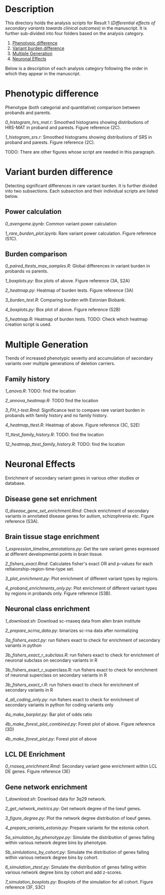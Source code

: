 # Description
This directory holds the analysis scripts for Result 1 (*Differential effects of secondary variants towards clinical outcomes*) in the manuscript. It is further sub-divided into four folders based on the analysis category.

1. [Phenotypic difference](#phenotypic-difference)
2. [Variant burden difference](#variant-burden-difference)
3. [Multiple Generation](#multiple-generation)
4. [Neuronal Effects](#neuronal-effects)

Below is a description of each analysis category following the order in which they appear in the manuscript.

# Phenotypic difference  
Phenotype (both categorial and quantitative) comparison between probands and parents.

*0_histogram_hrs_mat.r*: Smoothed histograms showing distributions of HRS-MAT in proband and parests. Figure reference (2C).

*1_histogram_srs.r*: Smoothed histograms showing distributions of SRS in proband and parests. Figure reference (2C). 

TODO: There are other figures whose script are needed in this paragraph.

# Variant burden difference
Detecting significant differences in rare variant burden. It is further divided into two subsections. Each subsection and their individual scripts are listed below.

## Power calculation
*0_avengeme.ipynb*: Common variant power calculation
 
*1_rare_burden_plot*.ipynb: Rare variant power calculation. Figure reference (S1C).

## Burden comparison
*0_paired_ttests_max_samples.R*: Global differences in variant burden in probands vs parents. 

*1_boxplots.py*: Box plots of above. Figure reference (3A, S2A)

*2_heatmap.py*: Heatmap of burden tests. Figure reference (3A)

*3_burden_test.R*: Comparing burden with Estonian Biobank. 

*4_boxplots.py*: Box plot of above. Figure reference (S2B)

*5_heatmap.R*: Heatmap of burden tests. TODO: Check which heatmap creation script is used.

# Multiple Generation
Trends of increased phenotypic severity and accumulation of secondary variants over multiple generations of deletion carriers.

## Family history
*1_anova.R*: TODO: find the location

*2_annova_heatmap.R*: TODO find the location

*3_FH_t-test.Rmd*: Significance test to compare rare variant burden in probands with family history and no family history.

*4_heatmap_ttest.R*: Heatmap of above. Figure reference (3C, S2E)

*11_ttest_family_history.R*: TODO: find the location

*12_heatmap_ttest_family_history.R*: TODO: find the location

# Neuronal Effects
Enrichment of secondary variant genes in various other studies or database. 

## Disease gene set enrichment
*0_disease_gene_set_enrichment.Rmd*: Check enrichment of secondary variants in annotated disease genes for autism, schizophrenia etc.  Figure reference (S3A).


## Brain tissue stage enrichment
*1_expression_timeline_annotations.py*: Get the rare variant genes expressed at different developmental points in brain tissue.

*2_fishers_exact.Rmd*: Calculates fisher's exact OR and p-values for each reltaionship-region-time-type set.

*3_plot_enrichment.py*: Plot enrichment of different variant types by regions.

*4_proband_enrichments_only.py*: Plot enrichment of different variant types by regions in probands only. Figure reference (S3B).

## Neuronal class enrichment
*1_download.sh*: Download sc-rnaseq data from allen brain institute

*2_prepare_scrna_data.py*: binarizes sc-rna data after normalizing

*3a_fishers_exact.py*: run fishers exact to check for enrichment of secondary variants in python

*3b_fishers_exact_r_subclass.R*: run fishers exact to check for enrichment of neuronal subclass on secondary variants in R

3b_fishers_exact_r_superclass.R: run fishers exact to check for enrichment of neuronal superclass on secondary variants in R

*3b_fishers_exact_r.R*: run fishers exact to check for enrichment of secondary variants in R

*4_all_coding_only.py*: run fishers exact to check for enrichment of secondary variants in python for coding variants only

*4a_make_barplot.py*: Bar plot of odds ratio

*4b_make_forest_plot_combined.py*: Forest plot of above. Figure reference (3D)

*4b_make_forest_plot.py*: Forest plot of above

## LCL DE Enrichment
*0_rnaseq_enrichment.Rmd*: Secondary variant gene enrichment within LCL DE genes. Figure reference (3E)

## Gene network enrichment
*1_download.sh*: Download data for 3q29 network.

*2_get_network_metrics.py*: Get network degree of the loeuf genes. 

*3_figure_degree.py*: Plot the network degree distribution of loeuf genes. 

*4_prepare_variants_estonia.py*: Prepare variants for the estonia cohort.

*5a_simulation_by_phenotype.py*: Simulate the distribution of genes falling within various network degree bins by phenotype. 

*5b_simlulations_by_cohort.py*: Simulate the distribution of genes falling within various network degree bins by cohort.

*6_simulation_ztest.py*: Simulate the distribution of genes falling within various network degree bins by cohort and add z-scores.

*7_simulation_boxplots.py*: Boxplots of the simulation for all cohort. Figure reference (3F, S3C)

